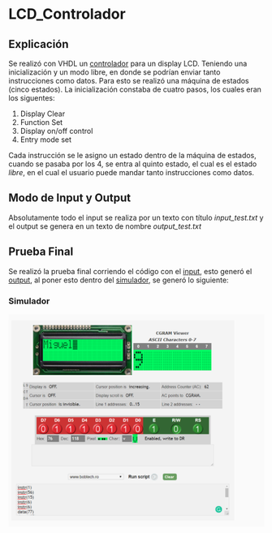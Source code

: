 # LCD_Controlador
## Explicación 
Se realizó con VHDL un [controlador](https://github.com/Miguelelizondov/LCD_Controlador/blob/master/lcd_2parcial.vhdl) para un display LCD. Teniendo una inicialización y un modo libre, en donde se podrían enviar tanto instrucciones como datos. Para esto se realizó una máquina de estados (cinco estados). La inicialización constaba de cuatro pasos, los cuales eran los siguentes:
  1. Display Clear
  1. Function Set
  1. Display on/off control
  1. Entry mode set

Cada instrucción se le asigno un estado dentro de la máquina de estados, cuando se pasaba por los 4, se entra al quinto estado, el cual es el estado *libre*, en el cual el usuario puede mandar tanto instrucciones como datos. 

## Modo de Input y Output
Absolutamente todo el input se realiza por un texto con título *input_test.txt* y el output se genera en un texto de nombre *output_test.txt*

## Prueba Final 
Se realizó la prueba final corriendo el código con el [input](https://github.com/Miguelelizondov/LCD_Controlador/blob/master/input_test.txt), esto generó el [output](https://github.com/Miguelelizondov/LCD_Controlador/blob/master/output_test.txt), al poner esto dentro del [simulador](https://www.bobtech.ro/tutoriale/componente-electronice/57-lcd-16x2-simulator), se generó lo siguiente: 

### Simulador
![Simulador_Miguel](/Proyecto_2parcial_avanzados.PNG)

